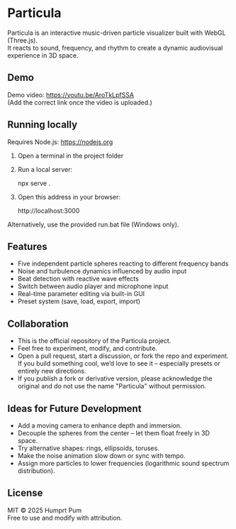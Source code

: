 # Particula

Particula is an interactive music-driven particle visualizer built with WebGL (Three.js).  
It reacts to sound, frequency, and rhythm to create a dynamic audiovisual experience in 3D space.

## Demo

Demo video: https://youtu.be/AroTkLpfSSA  
(Add the correct link once the video is uploaded.)

## Running locally

Requires Node.js: https://nodejs.org

1. Open a terminal in the project folder
2. Run a local server:

    npx serve .

3. Open this address in your browser:

    http://localhost:3000

Alternatively, use the provided run.bat file (Windows only).

## Features

- Five independent particle spheres reacting to different frequency bands
- Noise and turbulence dynamics influenced by audio input
- Beat detection with reactive wave effects
- Switch between audio player and microphone input
- Real-time parameter editing via built-in GUI
- Preset system (save, load, export, import)

## Collaboration

- This is the official repository of the Particula project.  
- Feel free to experiment, modify, and contribute.
- Open a pull request, start a discussion, or fork the repo and experiment. If you build something cool, we’d love to see it – especially presets or entirely new directions.
- If you publish a fork or derivative version, please acknowledge the original and do not use the name "Particula" without permission.

## Ideas for Future Development

- Add a moving camera to enhance depth and immersion.
- Decouple the spheres from the center – let them float freely in 3D space.
- Try alternative shapes: rings, ellipsoids, toruses.
- Make the noise animation slow down or sync with tempo.
- Assign more particles to lower frequencies (logarithmic sound spectrum distribution).

## License

MIT © 2025 Humprt Pum  
Free to use and modify with attribution.
